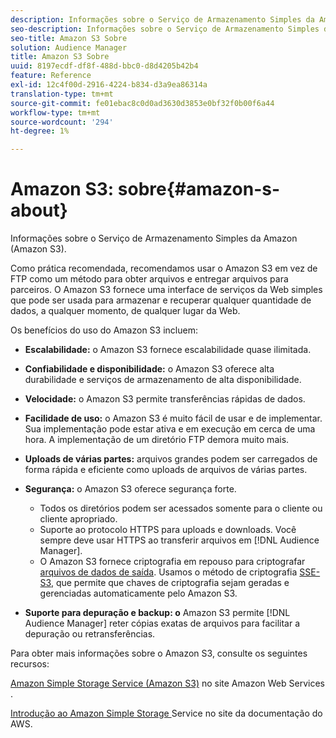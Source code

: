 ```yaml
---
description: Informações sobre o Serviço de Armazenamento Simples da Amazon (Amazon S3).
seo-description: Informações sobre o Serviço de Armazenamento Simples da Amazon (Amazon S3).
seo-title: Amazon S3 Sobre
solution: Audience Manager
title: Amazon S3 Sobre
uuid: 8197ecdf-df8f-488d-bbc0-d8d4205b42b4
feature: Reference
exl-id: 12c4f00d-2916-4224-b834-d3a9ea86314a
translation-type: tm+mt
source-git-commit: fe01ebac8c0d0ad3630d3853e0bf32f0b00f6a44
workflow-type: tm+mt
source-wordcount: '294'
ht-degree: 1%

---
```


# Amazon S3: sobre{#amazon-s-about}

Informações sobre o Serviço de Armazenamento Simples da Amazon (Amazon S3).

Como prática recomendada, recomendamos usar o Amazon S3 em vez de FTP como um método para obter arquivos e entregar arquivos para parceiros. O Amazon S3 fornece uma interface de serviços da Web simples que pode ser usada para armazenar e recuperar qualquer quantidade de dados, a qualquer momento, de qualquer lugar da Web.

Os benefícios do uso do Amazon S3 incluem:

* **Escalabilidade:** o Amazon S3 fornece escalabilidade quase ilimitada.
* **Confiabilidade e disponibilidade:** o Amazon S3 oferece alta durabilidade e serviços de armazenamento de alta disponibilidade.
* **Velocidade:** o Amazon S3 permite transferências rápidas de dados.
* **Facilidade de uso:** o Amazon S3 é muito fácil de usar e de implementar. Sua implementação pode estar ativa e em execução em cerca de uma hora. A implementação de um diretório FTP demora muito mais.
* **Uploads de várias partes:** arquivos grandes podem ser carregados de forma rápida e eficiente como uploads de arquivos de várias partes.
* **Segurança:** o Amazon S3 oferece segurança forte.

   * Todos os diretórios podem ser acessados somente para o cliente ou cliente apropriado.
   * Suporte ao protocolo HTTPS para uploads e downloads. Você sempre deve usar HTTPS ao transferir arquivos em [!DNL Audience Manager].
   * O Amazon S3 fornece criptografia em repouso para criptografar [arquivos de dados de saída](../integration/receiving-audience-data/batch-outbound-transfers/outbound-file-name-contents.md). Usamos o método de criptografia [SSE-S3](https://docs.aws.amazon.com/AmazonS3/latest/dev/serv-side-encryption.html), que permite que chaves de criptografia sejam geradas e gerenciadas automaticamente pelo Amazon S3.

* **Suporte para depuração e backup: o** Amazon S3 permite  [!DNL Audience Manager] reter cópias exatas de arquivos para facilitar a depuração ou retransferências.

Para obter mais informações sobre o Amazon S3, consulte os seguintes recursos:

[Amazon Simple Storage Service (Amazon S3)](https://aws.amazon.com/s3/) no site Amazon Web Services .

[Introdução ao Amazon Simple Storage ](https://docs.aws.amazon.com/AmazonS3/latest/gsg/GetStartedWithS3.html) Service no site da documentação do AWS.
